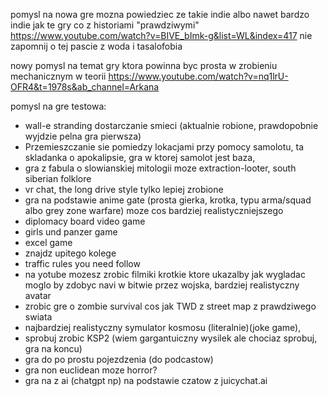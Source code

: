 pomysl na nowa gre mozna powiedziec ze takie indie albo nawet bardzo indie jak te gry co z historiami "prawdziwymi"
https://www.youtube.com/watch?v=BIVE_bImk-g&list=WL&index=417
nie zapomnij o tej pascie z woda i tasalofobia


nowy pomysl na temat gry ktora powinna byc prosta w zrobieniu mechanicznym w teorii
https://www.youtube.com/watch?v=nq1lrU-OFR4&t=1978s&ab_channel=Arkana


pomysl na gre testowa:
- wall-e stranding dostarczanie smieci (aktualnie robione, prawdopobnie wyjdzie pelna gra pierwsza)
- Przemieszczanie sie pomiedzy lokacjami przy pomocy samolotu, ta skladanka o apokalipsie, gra w ktorej samolot jest baza,
- gra z fabula o slowianskiej mitologii moze extraction-looter, south siberian folklore
- vr chat, the long drive style tylko lepiej zrobione
- gra na podstawie anime gate (prosta gierka, krotka, typu arma/squad albo grey zone warfare) moze cos bardziej realistyczniejszego
- diplomacy board video game
- girls und panzer game
- excel game
- znajdz upitego kolege
- traffic rules you need follow
- na yotube mozesz zrobic filmiki krotkie ktore ukazalby jak wygladac moglo by zdobyc navi w bitwie przez wojska, bardziej realistyczny avatar
- zrobic gre o zombie survival cos jak TWD z street map z prawdziwego swiata
- najbardziej realistyczny symulator kosmosu (literalnie)(joke game),
- sprobuj zrobic KSP2 (wiem gargantuiczny wysilek ale chociaz sprobuj, gra na koncu)
- gra do po prostu pojezdzenia (do podcastow)
- gra non euclidean moze horror?
- gra na z ai (chatgpt np) na podstawie czatow z juicychat.ai